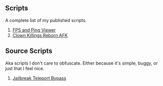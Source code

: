 ## Scripts
A complete list of my published scripts.

1. [FPS and Ping Viewer](https://raw.githubusercontent.com/IiIIiIiIIIiiIiiIIiIIIii-warrior/scripts/master/fps.lua)
2. [Clown Killings Reborn AFK](https://raw.githubusercontent.com/IiIIiIiIIIiiIiiIIiIIIii-warrior/scripts/master/Clown%20Killings%20Reborn%20AutoFarm.lua)

## Source Scripts
Aka scripts I don't care to obfuscate. Either because it's simple, buggy, or just that I feel nice.

1. [Jailbreak Teleport Bypass](https://raw.githubusercontent.com/IiIIiIiIIIiiIiiIIiIIIii-warrior/scripts/master/SOURCE%20Jailbreak%20Teleport%20Bypass.lua)
